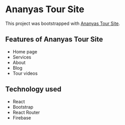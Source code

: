 # Ananyas Tour Site

This project was bootstrapped with [Ananyas Tour Site](https://github.com/facebook/create-react-app).

## Features of Ananyas Tour Site 

* Home page
* Services
* About
* Blog
* Tour videos

## Technology used

* React
* Bootstrap
* React Router
* Firebase 